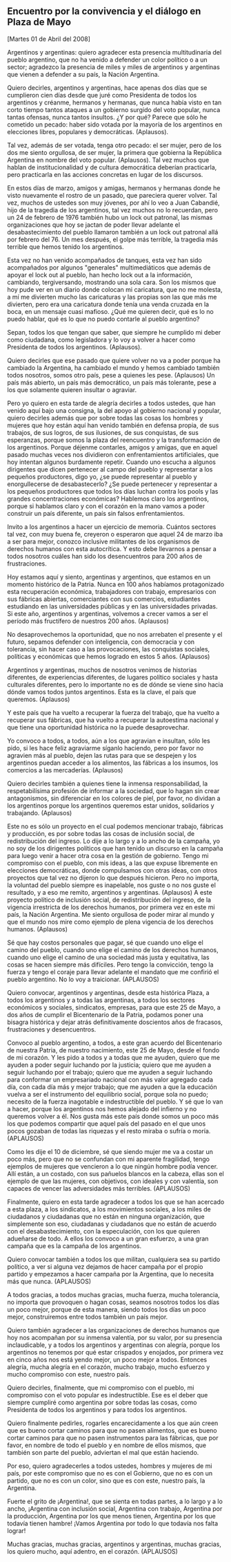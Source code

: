 Encuentro por la convivencia y el diálogo en Plaza de Mayo
----------------------------------------------------------

[Martes 01 de Abril del 2008]

Argentinos y argentinas: quiero agradecer esta presencia multitudinaria
del pueblo argentino, que no ha venido a defender un color político o a
un sector; agradezco la presencia de miles y miles de argentinos y
argentinas que vienen a defender a su país, la Nación Argentina.

Quiero decirles, argentinos y argentinas, hace apenas dos días que se
cumplieron cien días desde que juré como Presidenta de todos los
argentinos y créanme, hermanos y hermanas, que nunca había visto en tan
corto tiempo tantos ataques a un gobierno surgido del voto popular,
nunca tantas ofensas, nunca tantos insultos. ¿Y por qué? Parece que sólo
he cometido un pecado: haber sido votada por la mayoría de los
argentinos en elecciones libres, populares y democráticas. (Aplausos).

Tal vez, además de ser votada, tenga otro pecado: el ser mujer, pero de
los dos me siento orgullosa, de ser mujer, la primera que gobierna la
República Argentina en nombre del voto popular. (Aplausos). Tal vez
muchos que hablan de institucionalidad y de cultura democrática deberían
practicarla, pero practicarla en las acciones concretas en lugar de los
discursos.

En estos días de marzo, amigos y amigas, hermanos y hermanas donde he
visto nuevamente el rostro de un pasado, que pareciera querer volver.
Tal vez, muchos de ustedes son muy jóvenes, por ahí lo veo a Juan
Cabandié, hijo de la tragedia de los argentinos, tal vez muchos no lo
recuerdan, pero un 24 de febrero de 1976 también hubo un lock out
patronal, las mismas organizaciones que hoy se jactan de poder llevar
adelante el desabastecimiento del pueblo llamaron también a un lock out
patronal allá por febrero del 76. Un mes después, el golpe más terrible,
la tragedia más terrible que hemos tenido los argentinos.

Esta vez no han venido acompañados de tanques, esta vez han sido
acompañados por algunos "generales" multimediáticos que además de apoyar
el lock out al pueblo, han hecho lock out a la información, cambiando,
tergiversando, mostrando una sola cara. Son los mismos que hoy pude ver
en un diario donde colocan mi caricatura, que no me molesta, a mí me
divierten mucho las caricaturas y las propias son las que más me
divierten, pero era una caricatura donde tenía una venda cruzada en la
boca, en un mensaje cuasi mafioso. ¿Qué me quieren decir, qué es lo no
puedo hablar, qué es lo que no puedo contarle al pueblo argentino?

Sepan, todos los que tengan que saber, que siempre he cumplido mi deber
como ciudadana, como legisladora y lo voy a volver a hacer como
Presidenta de todos los argentinos. (Aplausos).

Quiero decirles que ese pasado que quiere volver no va a poder porque ha
cambiado la Argentina, ha cambiado el mundo y hemos cambiado también
todos nosotros, somos otro país, pese a quienes les pese. (Aplausos) Un
país más abierto, un país más democrático, un país más tolerante, pese a
los que solamente quieren insultar o agraviar.

Pero yo quiero en esta tarde de alegría decirles a todos ustedes, que
han venido aquí bajo una consigna, la del apoyo al gobierno nacional y
popular, quiero decirles además que por sobre todas las cosas los
hombres y mujeres que hoy están aquí han venido también en defensa
propia, de sus trabajos, de sus logros, de sus ilusiones, de sus
conquistas, de sus esperanzas, porque somos la plaza del reencuentro y
la transformación de los argentinos. Porque déjenme contarles, amigos y
amigas, que en aquel pasado muchas veces nos dividieron con
enfrentamientos artificiales, que hoy intentan algunos burdamente
repetir. Cuando uno escucha a algunos dirigentes que dicen pertenecer al
campo del pueblo y representar a los pequeños productores, digo yo, ¿se
puede representar al pueblo y enorgullecerse de desabastecerlo? ¿Se
puede pertenecer y representar a los pequeños productores que todos los
días luchan contra los pools y las grandes concentraciones económicas?
Hablemos claro los argentinos, porque si hablamos claro y con el corazón
en la mano vamos a poder construir un país diferente, un país sin falsos
enfrentamientos.

Invito a los argentinos a hacer un ejercicio de memoria. Cuántos
sectores tal vez, con muy buena fe, creyeron o esperaron que aquel 24 de
marzo iba a ser para mejor, conozco inclusive militantes de los
organismos de derechos humanos con esta autocrítica. Y esto debe
llevarnos a pensar a todos nosotros cuáles han sido los desencuentros
para 200 años de frustraciones.

Hoy estamos aquí y siento, argentinas y argentinos, que estamos en un
momento histórico de la Patria. Nunca en 100 años habíamos protagonizado
esta recuperación económica, trabajadores con trabajo, empresarios con
sus fábricas abiertas, comerciantes con sus comercios, estudiantes
estudiando en las universidades públicas y en las universidades
privadas. Si este año, argentinos y argentinas, volvemos a crecer vamos
a ser el período más fructífero de nuestros 200 años. (Aplausos)

No desaprovechemos la oportunidad, que no nos arrebaten el presente y el
futuro, sepamos defender con inteligencia, con democracia y con
tolerancia, sin hacer caso a las provocaciones, las conquistas sociales,
políticas y económicas que hemos logrado en estos 5 años. (Aplausos)

Argentinos y argentinas, muchos de nosotros venimos de historias
diferentes, de experiencias diferentes, de lugares político sociales y
hasta culturales diferentes, pero lo importante no es de dónde se viene
sino hacia dónde vamos todos juntos argentinos. Esta es la clave, el
país que queremos. (Aplausos)

Y este país que ha vuelto a recuperar la fuerza del trabajo, que ha
vuelto a recuperar sus fábricas, que ha vuelto a recuperar la autoestima
nacional y que tiene una oportunidad histórica no la puede
desaprovechar.

Yo convoco a todos, a todos, aún a los que agravian e insultan, sólo les
pido, si les hace feliz agraviarme síganlo haciendo, pero por favor no
agravien más al pueblo, dejen las rutas para que se despejen y los
argentinos puedan acceder a los alimentos, las fábricas a los insumos,
los comercios a las mercaderías. (Aplausos)

Quiero decirles también a quienes tiene la inmensa responsabilidad, la
respetabilísima profesión de informar a la sociedad, que lo hagan sin
crear antagonismos, sin diferenciar en los colores de piel, por favor,
no dividan a los argentinos porque los argentinos queremos estar unidos,
solidarios y trabajando. (Aplausos)

Este no es sólo un proyecto en el cual podemos mencionar trabajo,
fábricas y producción, es por sobre todas las cosas de inclusión social,
de redistribución del ingreso. Lo dije a lo largo y a lo ancho de la
campaña, yo no soy de los dirigentes políticos que han tenido un
discurso en la campaña para luego venir a hacer otra cosa en la gestión
de gobierno. Tengo mi compromiso con el pueblo, con mis ideas, a las que
expuse libremente en elecciones democráticas, donde compulsamos con
otras ideas, con otros proyectos que tal vez no dijeron lo que después
hicieron. Pero no importa, la voluntad del pueblo siempre es inapelable,
nos guste o no nos guste el resultado, y a eso me remito, argentinos y
argentinas. (Aplausos) A este proyecto político de inclusión social, de
redistribución del ingreso, de la vigencia irrestricta de los derechos
humanos, por primera vez en este mi país, la Nación Argentina. Me siento
orgullosa de poder mirar al mundo y que el mundo nos mire como ejemplo
de plena vigencia de los derechos humanos. (Aplausos)

Sé que hay costos personales que pagar, sé que cuando uno elige el
camino del pueblo, cuando uno elige el camino de los derechos humanos,
cuando uno elige el camino de una sociedad más justa y equitativa, las
cosas se hacen siempre más difíciles. Pero tengo la convicción, tengo la
fuerza y tengo el coraje para llevar adelante el mandato que me confirió
el pueblo argentino. No lo voy a traicionar. (APLAUSOS)

Quiero convocar, argentinos y argentinas, desde esta histórica Plaza, a
todos los argentinos y a todas las argentinas, a todos los sectores
económicos y sociales, sindicatos, empresas, para que este 25 de Mayo, a
dos años de cumplir el Bicentenario de la Patria, podamos poner una
bisagra histórica y dejar atrás definitivamente doscientos años de
fracasos, frustraciones y desencuentros.

Convoco al pueblo argentino, a todos, a este gran acuerdo del
Bicentenario de nuestra Patria, de nuestro nacimiento, este 25 de Mayo,
desde el fondo de mi corazón. Y les pido a todos y a todas que me
ayuden, quiero que me ayuden a poder seguir luchando por la justicia;
quiero que me ayuden a seguir luchando por el trabajo; quiero que me
ayuden a seguir luchando para conformar un empresariado nacional con más
valor agregado cada día, con cada día más y mejor trabajo; que me ayuden
a que la educación vuelva a ser el instrumento del equilibrio social,
porque sola no puedo; necesito de la fuerza inagotable e indestructible
del pueblo. Y sé que lo van a hacer, porque los argentinos nos hemos
alejado del infierno y no queremos volver a él. Nos gusta más este país
donde somos un poco más los que podemos compartir que aquel país del
pasado en el que unos pocos gozaban de todas las riquezas y el resto
miraba o sufría o moría. (APLAUSOS)

Como les dije el 10 de diciembre, sé que siendo mujer me va a costar un
poco más, pero que no se confundan con mi aparente fragilidad, tengo
ejemplos de mujeres que vencieron a lo que ningún hombre podía vencer.
Allí están, a un costado, con sus pañuelos blancos en la cabeza, ellas
son el ejemplo de que las mujeres, con objetivos, con ideales y con
valentía, son capaces de vencer las adversidades más terribles.
(APLAUSOS)

Finalmente, quiero en esta tarde agradecer a todos los que se han
acercado a esta plaza, a los sindicatos, a los movimientos sociales, a
los miles de ciudadanos y ciudadanas que no están en ninguna
organización, que simplemente son eso, ciudadanas y ciudadanos que no
están de acuerdo con el desabastecimiento, con la especulación, con los
que quieren adueñarse de todo. A ellos los convoco a un gran esfuerzo, a
una gran campaña que es la campaña de los argentinos.

Quiero convocar también a todos los que militan, cualquiera sea su
partido político, a ver si alguna vez dejamos de hacer campaña por el
propio partido y empezamos a hacer campaña por la Argentina, que lo
necesita más que nunca. (APLAUSOS)

A todos gracias, a todos muchas gracias, mucha fuerza, mucha tolerancia,
no importa que provoquen o hagan cosas, seamos nosotros todos los días
un poco mejor, porque de esta manera, siendo todos los días un poco
mejor, construiremos entre todos también un país mejor.

Quiero también agradecer a las organizaciones de derechos humanos que
hoy nos acompañan por su inmensa valentía, por su valor, por su
presencia inclaudicable, y a todos los argentinos y argentinas con
alegría, porque los argentinos no tenemos por qué estar crispados y
enojados, por primera vez en cinco años nos está yendo mejor, un poco
mejor a todos. Entonces alegría, mucha alegría en el corazón, mucho
trabajo, mucho esfuerzo y mucho compromiso con este, nuestro país.

Quiero decirles, finalmente, que mi compromiso con el pueblo, mi
compromiso con el voto popular es indestructible. Ese es el deber que
siempre cumpliré como argentina por sobre todas las cosas, como
Presidenta de todos los argentinos y para todos los argentinos.

Quiero finalmente pedirles, rogarles encarecidamente a los que aún creen
que es bueno cortar caminos para que no pasen alimentos, que es bueno
cortar caminos para que no pasen instrumentos para las fábricas, que por
favor, en nombre de todo el pueblo y en nombre de ellos mismos, que
también son parte del pueblo, adviertan el mal que están haciendo.

Por eso, quiero agradecerles a todos ustedes, hombres y mujeres de mi
país, por este compromiso que no es con el Gobierno, que no es con un
partido, que no es con un color, sino que es con este, nuestro país, la
Argentina.

Fuerte el grito de ¡Argentina!, que se sienta en todas partes, a lo
largo y a lo ancho, ¡Argentina con inclusión social, Argentina con
trabajo, Argentina por la producción, Argentina por los que menos
tienen, Argentina por los que todavía tienen hambre! ¡Vamos Argentina
por todo lo que todavía nos falta lograr!

Muchas gracias, muchas gracias, argentinos y argentinas, muchas gracias,
los quiero mucho, aquí adentro, en el corazón. (APLAUSOS)
